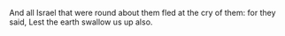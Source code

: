 And all Israel that were round about them fled at the cry of them: for they said, Lest the earth swallow us up also.
